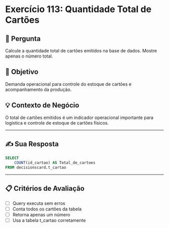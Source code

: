 # Exercício 113: Quantidade Total de Cartões

## 📝 Pergunta

Calcule a quantidade total de cartões emitidos na base de dados. Mostre apenas o número total.

## 🎯 Objetivo

Demanda operacional para controle do estoque de cartões e acompanhamento da produção.

## 💡 Contexto de Negócio

O total de cartões emitidos é um indicador operacional importante para logística e controle de estoque de cartões físicos.

---

## ✍️ Sua Resposta

```sql
SELECT
    COUNT(id_cartao) AS Total_de_cartoes
FROM decisionscard.t_cartao
```

---

## 📋 Critérios de Avaliação

- [ ] Query executa sem erros
- [ ] Conta todos os cartões da tabela
- [ ] Retorna apenas um número
- [ ] Usa a tabela t_cartao corretamente
